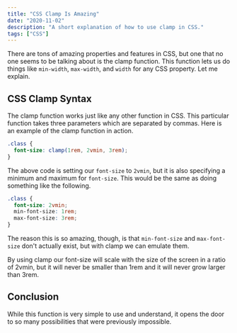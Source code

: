 ```yaml
---
title: "CSS Clamp Is Amazing"
date: "2020-11-02"
description: "A short explanation of how to use clamp in CSS."
tags: ["CSS"]
---
```


There are tons of amazing properties and features in CSS, but one that no one seems to be talking about is the clamp function. This function lets us do things like `min-width`, `max-width`, and `width` for any CSS property. Let me explain.

## CSS Clamp Syntax

The clamp function works just like any other function in CSS. This particular function takes three parameters which are separated by commas. Here is an example of the clamp function in action.

```css
.class {
  font-size: clamp(1rem, 2vmin, 3rem);
}
```

The above code is setting our `font-size` to `2vmin`, but it is also specifying a minimum and maximum for `font-size`. This would be the same as doing something like the following.

```css
.class {
  font-size: 2vmin;
  min-font-size: 1rem;
  max-font-size: 3rem;
}
```

The reason this is so amazing, though, is that `min-font-size` and `max-font-size` don't actually exist, but with clamp we can emulate them.

By using clamp our font-size will scale with the size of the screen in a ratio of 2vmin, but it will never be smaller than 1rem and it will never grow larger than 3rem.

## Conclusion

While this function is very simple to use and understand, it opens the door to so many possibilities that were previously impossible.

